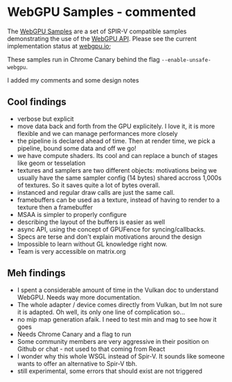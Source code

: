 # WebGPU Samples - commented

The [WebGPU Samples](//austineng.github.io/webgpu-samples/) are a set of SPIR-V compatible samples demonstrating the use of the [WebGPU API](//webgpu.dev). Please see the current implementation status at [webgpu.io](//webgpu.io);

These samples run in Chrome Canary behind the flag `--enable-unsafe-webgpu`.

I added my comments and some design notes

## Cool findings

- verbose but explicit
- move data back and forth from the GPU explicitely. I love it, it is more flexible and we can manage performances more closely
- the pipeline is declared ahead of time. Then at render time, we pick a pipeline, bound some data and off we go!
- we have compute shaders. Its cool and can replace a bunch of stages like geom or tesselation
- textures and samplers are two different objects: motivations being we usually have the same sampler config (14 bytes) shared accross 1,000s of textures. So it saves quite a lot of bytes overall.
- instanced and regular draw calls are just the same call.
- framebuffers can be used as a texture, instead of having to render to a texture then a framebuffer
- MSAA is simpler to properly configure
- describing the layout of the buffers is easier as well
- async API, using the concept of GPUFence for syncing/callbacks.
- Specs are terse and don't explain motivations around the design
- Impossible to learn without GL knowledge right now.
- Team is very accessible on matrix.org

## Meh findings

- I spent a considerable amount of time in the Vulkan doc to understand WebGPU. Needs way more documentation.
- The whole adapter / device comes directly from Vulkan, but Im not sure it is adapted. Oh well, its only one line of complication so...
- no mip map generation afaik. I need to test min and mag to see how it goes
- Needs Chrome Canary and a flag to run
- Some community members are very aggressive in their position on Github or chat - not used to that coming from React
- I wonder why this whole WSGL instead of Spir-V. It sounds like someone wants to offer an alternative to Spir-V tbh.
- still experimental, some errors that should exist are not triggered
